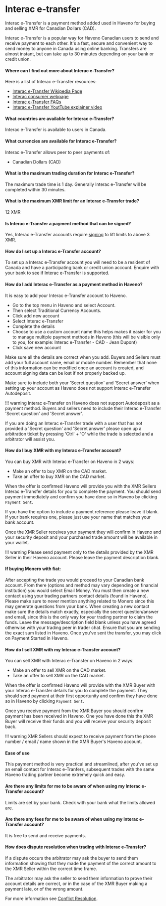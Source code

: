 # Interac e-transfer

Interac e-Transfer is a payment method added used in Haveno for buying and selling XMR for Canadian Dollars (CAD).

Interac e-Transfer is a popular way for Haveno Canadian users to send and receive payment to each other. It's a fast, secure and convenient way to send money to anyone in Canada using online banking. Transfers are almost instant, but can take up to 30 minutes depending on your bank or credit union.

#### Where can I find out more about Interac e-Transfer?

Here is a list of Interac e-Transfer resources:

- [Interac e-Transfer Wikipedia Page](https://en.wikipedia.org/wiki/Interac_e-Transfer)
- [Interac consumer webpage](https://www.interac.ca/en/payments/personal/send-receive-money-with-interac-e-transfer/)
- [Interac e-Transfer FAQs](https://www.interac.ca/en/resources/personal-resources/personal-faq/)
- [Interac e-Transfer YoutTube explainer video](https://www.youtube.com/watch?v=6mloqND0ut0/)

#### What countries are available for Interac e-Transfer?

Interac e-Transfer is available to users in Canada.

#### What currencies are available for Interac e-Transfer?

Interac e-Transfer allows peer to peer payments of:

- Canadian Dollars (CAD)

#### What is the maximum trading duration for Interac e-Transfer?

The maximum trade time is 1 day. Generally Interac e-Transfer will be completed within 30 minutes.

#### What is the maximum XMR limit for an Interac e-Transfer trade?

12 XMR

#### Is Interac e-Transfer a payment method that can be signed?

Yes, Interac e-Transfer accounts require [signing](../account_limits.md/#account-signing) to lift limits to above 3 XMR.

#### How do I set up a Interac e-Transfer account?

To set up a Interac e-Transfer account you will need to be a resident of Canada and have a participating bank or credit union account. Enquire with your bank to see if Interac e-Transfer is supported.

#### How do I add Interac e-Transfer as a payment method in Haveno?

It is easy to add your Interac e-Transfer account to Haveno.

- Go to the top menu in Haveno and select Account.
- Then select Traditional Currency Accounts.
- Click add new account
- Select Interac e-Transfer
- Complete the details
- Choose to use a custom account name this helps makes it easier for you to manage multiple payment methods in Haveno (this will be visible only to you, for example: Interac e-Transfer - CAD - Jean Dupont)
- Click save new account

Make sure all the details are correct when you add. Buyers and Sellers must add your full account name, email or mobile number. Remember that none of this information can be modified once an account is created, and account signing data can be lost if not properly backed up.

Make sure to include both your 'Secret question' and 'Secret answer' when setting up your account as Haveno does not support Interac e-Transfer Autodeposit.

!!! warning
    Interac e-Transfer on Haveno does not support Autodeposit as a payment method. Buyers and sellers need to include their Interac e-Transfer 'Secret question' and 'Secret answer'.

If you are doing an Interac e-Transfer trade with a user that has not provided a 'Secret question' and 'Secret answer' please open up a arbitration ticket by pressing 'Ctrl' + 'O' while the trade is selected and a arbitrator will assist you.

#### How do I buy XMR with my Interac e-Transfer account?

You can buy XMR with Interac e-Transfer on Haveno in 2 waysː

- Make an offer to buy XMR on the CAD market.
- Take an offer to buy XMR on the CAD market.

When the offer is confirmed Haveno will provide you with the XMR Sellers Interac e-Transfer details for you to complete the payment. You should send payment immediately and confirm you have done so in Haveno by clicking `Payment Sent`.

If you have the option to include a payment reference please leave it blank. If your bank requires one, please just use your name that matches your bank account.

Once the XMR Seller receives your payment they will confirm in Haveno and your security deposit and your purchased trade amount will be available in your wallet.

!!! warning
    Please send payment only to the details provided by the XMR Seller in their Haveno account. Please leave the payment description blank.

#### If buying Monero with fiat:

After accepting the trade you would proceed to your Canadian bank account. From there (options and method may vary depending on financial institution) you would select Email Money. You must then create a new contact using your trading partners contact details (found in Haveno). Please make sure to never mention anything related to Monero since this may generate questions from your bank. When creating a new contact make sure the details match exactly, especially the secret question/answer and email, since this is the only way for your trading partner to claim the funds. Leave the message/description field blank unless you have agreed otherwise with your trading peer in trader chat. Ensure that you are sending the exact sum listed in Haveno. Once you've sent the transfer, you may click on Payment Started in Haveno.

#### How do I sell XMR with my Interac e-Transfer account?

You can sell XMR with Interac e-Transfer on Haveno in 2 waysː

- Make an offer to sell XMR on the CAD market.
- Take an offer to sell XMR on the CAD market.

When the offer is confirmed Haveno will provide with the XMR Buyer with your Interac e-Transfer details for you to complete the payment. They should send payment at their first opportunity and confirm they have done so in Haveno by clicking `Payment Sent`.

Once you receive payment from the XMR Buyer you should confirm payment has been received in Haveno. One you have done this the XMR Buyer will receive their funds and you will receive your security deposit back.

!!! warning
    XMR Sellers should expect to receive payment from the phone number / email / name shown in the XMR Buyer's Haveno account.

#### Ease of use

This payment method is very practical and streamlined, after you've set up an email contact for Interac e-Tranfers, subsequent trades with the same Haveno trading partner become extremely quick and easy.

#### Are there any limits for me to be aware of when using my Interac e-Transfer account?

Limits are set by your bank. Check with your bank what the limits allowed are.

#### Are there any fees for me to be aware of when using my Interac e-Transfer account?

It is free to send and receive payments.

#### How does dispute resolution when trading with Interac e-Transfer?

If a dispute occurs the arbitrator may ask the buyer to send them information showing that they made the payment of the correct amount to the XMR Seller within the correct time frame.

The arbitrator may ask the seller to send them information to prove their account details are correct, or in the case of the XMR Buyer making a payment late, or of the wrong amount.

For more information see [Conflict Resolution](../conflict-resolution.md).
